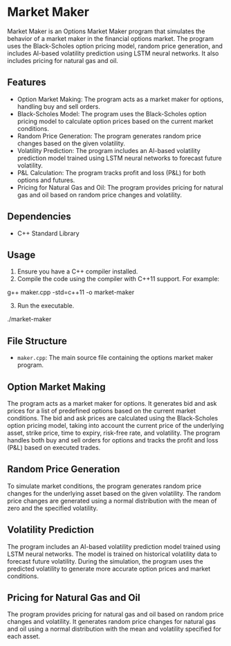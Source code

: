 # Market Maker

Market Maker is an Options Market Maker program that simulates the behavior of a market maker in the financial options market. The program uses the Black-Scholes option pricing model, random price generation, and includes AI-based volatility prediction using LSTM neural networks. It also includes pricing for natural gas and oil.

## Features

- Option Market Making: The program acts as a market maker for options, handling buy and sell orders.
- Black-Scholes Model: The program uses the Black-Scholes option pricing model to calculate option prices based on the current market conditions.
- Random Price Generation: The program generates random price changes based on the given volatility.
- Volatility Prediction: The program includes an AI-based volatility prediction model trained using LSTM neural networks to forecast future volatility.
- P&L Calculation: The program tracks profit and loss (P&L) for both options and futures.
- Pricing for Natural Gas and Oil: The program provides pricing for natural gas and oil based on random price changes and volatility.

## Dependencies

- C++ Standard Library

## Usage

1. Ensure you have a C++ compiler installed.
2. Compile the code using the compiler with C++11 support. For example:

g++ maker.cpp -std=c++11 -o market-maker

3. Run the executable.

./market-maker


## File Structure

- `maker.cpp`: The main source file containing the options market maker program.

## Option Market Making

The program acts as a market maker for options. It generates bid and ask prices for a list of predefined options based on the current market conditions. The bid and ask prices are calculated using the Black-Scholes option pricing model, taking into account the current price of the underlying asset, strike price, time to expiry, risk-free rate, and volatility. The program handles both buy and sell orders for options and tracks the profit and loss (P&L) based on executed trades.

## Random Price Generation

To simulate market conditions, the program generates random price changes for the underlying asset based on the given volatility. The random price changes are generated using a normal distribution with the mean of zero and the specified volatility.

## Volatility Prediction

The program includes an AI-based volatility prediction model trained using LSTM neural networks. The model is trained on historical volatility data to forecast future volatility. During the simulation, the program uses the predicted volatility to generate more accurate option prices and market conditions.

## Pricing for Natural Gas and Oil

The program provides pricing for natural gas and oil based on random price changes and volatility. It generates random price changes for natural gas and oil using a normal distribution with the mean and volatility specified for each asset.


